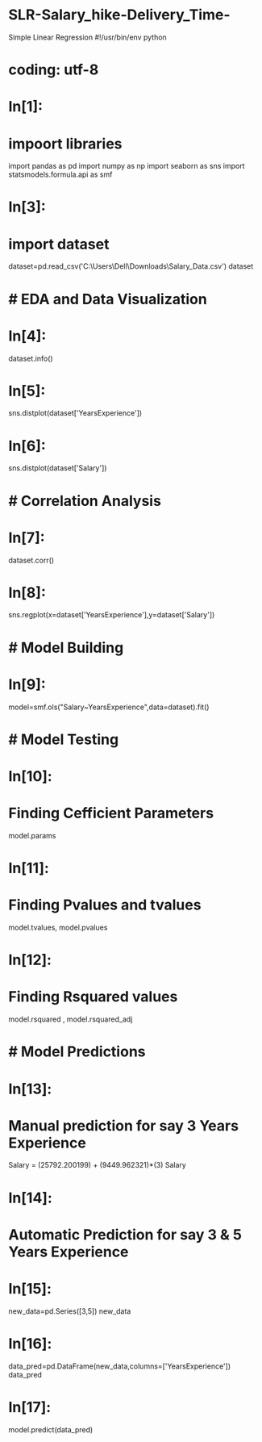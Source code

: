 # SLR-Salary_hike-Delivery_Time-
Simple Linear Regression
#!/usr/bin/env python
# coding: utf-8

# In[1]:


# impoort libraries
import pandas as pd
import numpy as np
import seaborn as sns
import statsmodels.formula.api as smf


# In[3]:


# import dataset
dataset=pd.read_csv('C:\\Users\\Dell\\Downloads\\Salary_Data.csv')
dataset


# # EDA and Data Visualization

# In[4]:


dataset.info()


# In[5]:


sns.distplot(dataset['YearsExperience'])


# In[6]:


sns.distplot(dataset['Salary'])


# # Correlation Analysis

# In[7]:


dataset.corr()


# In[8]:


sns.regplot(x=dataset['YearsExperience'],y=dataset['Salary'])


# # Model Building

# In[9]:


model=smf.ols("Salary~YearsExperience",data=dataset).fit()


# # Model Testing

# In[10]:


# Finding Cefficient Parameters
model.params


# In[11]:


# Finding Pvalues and tvalues
model.tvalues, model.pvalues


# In[12]:


# Finding Rsquared values
model.rsquared , model.rsquared_adj


# # Model Predictions

# In[13]:


# Manual prediction for say 3 Years Experience
Salary = (25792.200199) + (9449.962321)*(3)
Salary


# In[14]:


# Automatic Prediction for say 3 & 5 Years Experience 


# In[15]:


new_data=pd.Series([3,5])
new_data


# In[16]:


data_pred=pd.DataFrame(new_data,columns=['YearsExperience'])
data_pred


# In[17]:


model.predict(data_pred)

